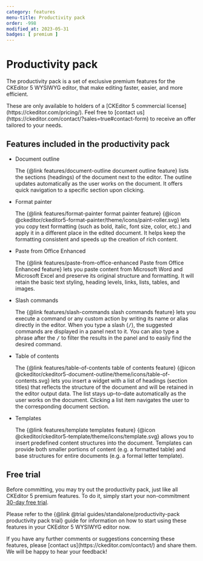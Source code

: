 ```yaml
---
category: features
menu-title: Productivity pack
order: -998
modified_at: 2023-05-31
badges: [ premium ]
---
```


# Productivity pack

The productivity pack is a set of exclusive premium features for the CKEditor&nbsp;5 WYSIWYG editor, that make editing faster, easier, and more efficient.

<info-box>
These are only available to holders of a [CKEditor&nbsp;5 commercial license](https://ckeditor.com/pricing/). Feel free to [contact us](https://ckeditor.com/contact/?sales=true#contact-form) to receive an offer tailored to your needs.
</info-box>

## Features included in the productivity pack

* Document outline

	The {@link features/document-outline document outline feature} lists the sections (headings) of the document next to the editor. The outline updates automatically as the user works on the document. It offers quick navigation to a specific section upon clicking.

* Format painter

	The {@link features/format-painter format painter feature} {@icon @ckeditor/ckeditor5-format-painter/theme/icons/paint-roller.svg} lets you copy text formatting (such as bold, italic, font size, color, etc.) and apply it in a different place in the edited document. It helps keep the formatting consistent and speeds up the creation of rich content.

* Paste from Office Enhanced

	The {@link features/paste-from-office-enhanced Paste from Office Enhanced feature} lets you paste content from Microsoft Word and Microsoft Excel and preserve its original structure and formatting. It will retain the basic text styling, heading levels, links, lists, tables, and images.

* Slash commands

	The {@link features/slash-commands slash commands feature} lets you execute a command or any custom action by writing its name or alias directly in the editor. When you type a slash (<kbd>/</kbd>), the suggested commands are displayed in a panel next to it. You can also type a phrase after the <kbd>/</kbd> to filter the results in the panel and to easily find the desired command.

* Table of contents

	The {@link features/table-of-contents table of contents feature} {@icon @ckeditor/ckeditor5-document-outline/theme/icons/table-of-contents.svg} lets you insert a widget with a list of headings (section titles) that reflects the structure of the document and will be retained in the editor output data. The list stays up–to–date automatically as the user works on the document. Clicking a list item navigates the user to the corresponding document section.

* Templates

	The {@link features/template templates feature} {@icon @ckeditor/ckeditor5-template/theme/icons/template.svg} allows you to insert predefined content structures into the document. Templates can provide both smaller portions of content (e.g. a formatted table) and base structures for entire documents (e.g. a formal letter template).

## Free trial

Before committing, you may try out the productivity pack, just like all CKEditor&nbsp;5 premium features. To do it, simply start your non-commitment [30-day free trial](https://orders.ckeditor.com/trial/premium-features).

Please refer to the {@link @trial guides/standalone/productivity-pack productivity pack trial} guide for information on how to start using these features in your CKEditor&nbsp;5 WYSIWYG editor now.

<info-box>
	If you have any further comments or suggestions concerning these features, please [contact us](https://ckeditor.com/contact/) and share them. We will be happy to hear your feedback!
</info-box>
